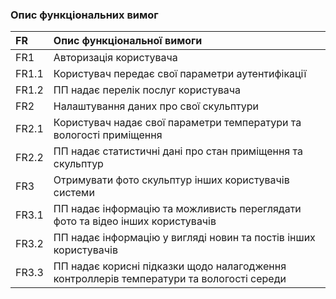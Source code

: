 ### Опис функціональних вимог


|FR     |Опис функціональної вимоги|
|:-     |:-                        |
|FR1    |Авторизація користувача   |
|FR1.1  |Користувач передає свої параметри аутентифікації |
|FR1.2  |ПП надає перелік послуг користувача |
|FR2    |Налаштування даних про свої скульптури |
|FR2.1  |Користувач надає свої параметри температури та вологості приміщення |
|FR2.2  |ПП надає статистичні дані про стан приміщення та скульптур |
|FR3    |Отримувати фото скульптур інших користувачів системи |
|FR3.1  |ПП надає інформацію та можливисть переглядати фото та відео інших користувачів|
|FR3.2  |ПП надає інформацію у вигляді новин та постів інших користувачів |
|FR3.3  |ПП надає корисні підказки щодо налагодження контроллерів температури та вологості середи|
